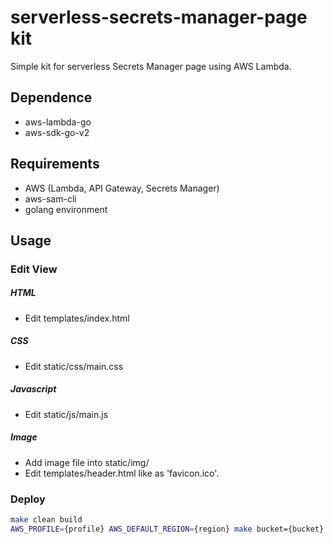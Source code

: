 # serverless-secrets-manager-page kit
Simple kit for serverless Secrets Manager page using AWS Lambda.


## Dependence
- aws-lambda-go
- aws-sdk-go-v2


## Requirements
- AWS (Lambda, API Gateway, Secrets Manager)
- aws-sam-cli
- golang environment


## Usage

### Edit View
##### HTML
- Edit templates/index.html

##### CSS
- Edit static/css/main.css

##### Javascript
- Edit static/js/main.js

##### Image
- Add image file into static/img/
- Edit templates/header.html like as 'favicon.ico'.

### Deploy
```bash
make clean build
AWS_PROFILE={profile} AWS_DEFAULT_REGION={region} make bucket={bucket} stack={stack name} deploy
```
